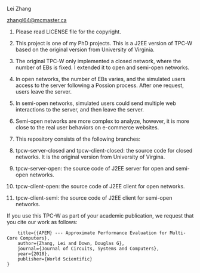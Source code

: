 Lei Zhang

zhangl64@mcmaster.ca

1. Please read LICENSE file for the copyright. 

2. This project is one of my PhD projects. This is a J2EE version of TPC-W based on the original version from University of Virginia.

3. The original TPC-W only implemented a closed network, where the number of EBs is fixed. I extended it to open and semi-open networks.

4. In open networks, the number of EBs varies, and the simulated users access to the server following a Possion process. After one request, users leave the server.

5. In semi-open networks, simulated users could send multiple web interactions to the server, and then leave the server.

6. Semi-open networks are more complex to analyze, however, it is more close to the real user behaviors on e-commerce websites.

7. This repository consists of the following branches: 
  
  1. tpcw-server-closed and tpcw-client-closed: the source code for closed networks. It is the original version from University of Virgina.
  
  2. tpcw-server-open: the source code of J2EE server for open and semi-open networks.
  
  3. tpcw-client-open: the source code of J2EE client for open networks.
  
  4. tpcw-client-semi: the source code of J2EE client for semi-open networks.

If you use this TPC-W as part of your academic publication, we request that you cite our work as follows:

```@article{zhang2018apem,
	title={{APEM} --- Approximate Performance Evaluation for Multi-Core Computers},
	author={Zhang, Lei and Down, Douglas G},
	journal={Journal of Circuits, Systems and Computers},
	year={2018},
	publisher={World Scientific}	
}
```
